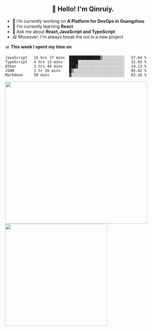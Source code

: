<h2 align="center">👋 Hello! I'm Qinruiy.</h2>


- 🔭 I’m currently working on **A Platform for DevOps in Guangzhou**
- 🌱 I’m currently learning **React**
- 💬 Ask me about **React,JavaScript and TypeScript**
- 😃 Moreover: I'm always break the ice in a new project

📊 **This week I spent my time on**

<!--START_SECTION:waka-->
```text
JavaScript   15 hrs 17 mins  ██████████████▒░░░░░░░░░░   57.64 % 
TypeScript   4 hrs 13 mins   ████░░░░░░░░░░░░░░░░░░░░░   15.93 % 
Other        3 hrs 44 mins   ███▓░░░░░░░░░░░░░░░░░░░░░   14.13 % 
JSON         1 hr 26 mins    █▒░░░░░░░░░░░░░░░░░░░░░░░   05.42 % 
Markdown     50 mins         ▓░░░░░░░░░░░░░░░░░░░░░░░░   03.16 % 
```
<!--END_SECTION:waka-->

<p>
<img align="left" width="460" src="https://github-readme-stats.vercel.app/api?username=Qinruiy&custom_title=Qrinruiy's Github Stats&theme=graywhite&hide_border=true"/> <img align="left" width="330" src="https://github-readme-stats.vercel.app/api/top-langs/?username=Qinruiy&layout=compact&theme=graywhite&hide_border=true"/>
</p>
